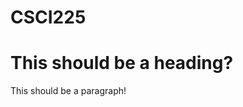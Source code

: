 # CSCI225
<!Doctype HTML>
<!-- this is a comment! -->
<html>
<body>

<h1> This should be a heading? </h1>
<p> This should be a paragraph! </p>

</body>
</html>
